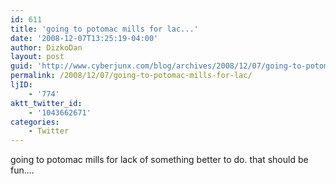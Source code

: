 ```yaml
---
id: 611
title: 'going to potomac mills for lac...'
date: '2008-12-07T13:25:19-04:00'
author: DizkoDan
layout: post
guid: 'http://www.cyberjunx.com/blog/archives/2008/12/07/going-to-potomac-mills-for-lac/'
permalink: /2008/12/07/going-to-potomac-mills-for-lac/
ljID:
    - '774'
aktt_twitter_id:
    - '1043662671'
categories:
    - Twitter
---
```


going to potomac mills for lack of something better to do. that should be fun….